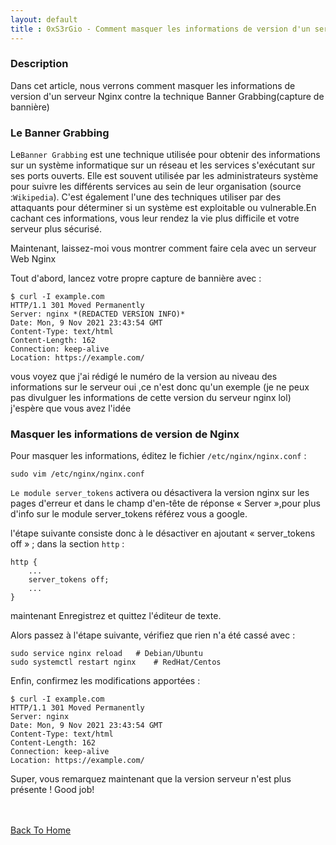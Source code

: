 ```yaml
---
layout: default
title : 0xS3rGio - Comment masquer les informations de version d'un serveur Nginx
---
```


### Description

Dans cet article, nous verrons comment masquer les informations de version d'un serveur Nginx contre la technique Banner Grabbing(capture de bannière)

### Le Banner Grabbing

Le`Banner Grabbing` est une technique utilisée pour obtenir des informations sur un système informatique sur un réseau et les services s'exécutant sur ses ports ouverts. Elle est souvent utilisée par les administrateurs système pour suivre les différents services au sein de leur organisation (source :`Wikipedia`).
C'est également l'une des techniques utiliser par des attaquants pour déterminer si un système est exploitable ou vulnerable.En cachant ces informations, vous leur rendez la vie plus difficile et votre serveur plus sécurisé.
 
 Maintenant, laissez-moi vous montrer comment faire cela avec un serveur Web Nginx
 
 Tout d'abord, lancez votre propre capture de bannière avec :

```
$ curl -I example.com
HTTP/1.1 301 Moved Permanently
Server: nginx *(REDACTED VERSION INFO)*
Date: Mon, 9 Nov 2021 23:43:54 GMT
Content-Type: text/html
Content-Length: 162
Connection: keep-alive
Location: https://example.com/
```
vous voyez que j'ai rédigé le numéro de la version au niveau des informations sur le serveur oui ,ce n'est donc qu'un exemple (je ne peux pas divulguer les informations de cette version du serveur nginx lol) j'espère que vous avez l'idée  

### Masquer les informations de version de Nginx

Pour masquer les informations, éditez le fichier `/etc/nginx/nginx.conf` :

```
sudo vim /etc/nginx/nginx.conf
```
`Le module server_tokens` activera ou désactivera la version nginx sur les pages d'erreur et dans le champ d'en-tête de réponse « Server »,pour plus d'info sur le module server_tokens référez vous a google.

l'étape suivante consiste donc à le désactiver en ajoutant « server_tokens off » ; dans la section `http` :

```
http {
	...
	server_tokens off;
	...
}
```
maintenant Enregistrez et quittez l'éditeur de texte.

Alors passez à l'étape suivante, vérifiez que rien n'a été cassé avec :

```
sudo service nginx reload 	# Debian/Ubuntu
sudo systemctl restart nginx 	# RedHat/Centos
```
Enfin, confirmez les modifications apportées :

```
$ curl -I example.com
HTTP/1.1 301 Moved Permanently
Server: nginx 
Date: Mon, 9 Nov 2021 23:43:54 GMT
Content-Type: text/html
Content-Length: 162
Connection: keep-alive
Location: https://example.com/
```
Super, vous remarquez maintenant que la version serveur n'est plus présente ! Good job!

<br> <br>
[Back To Home](../index.md)
<br>



